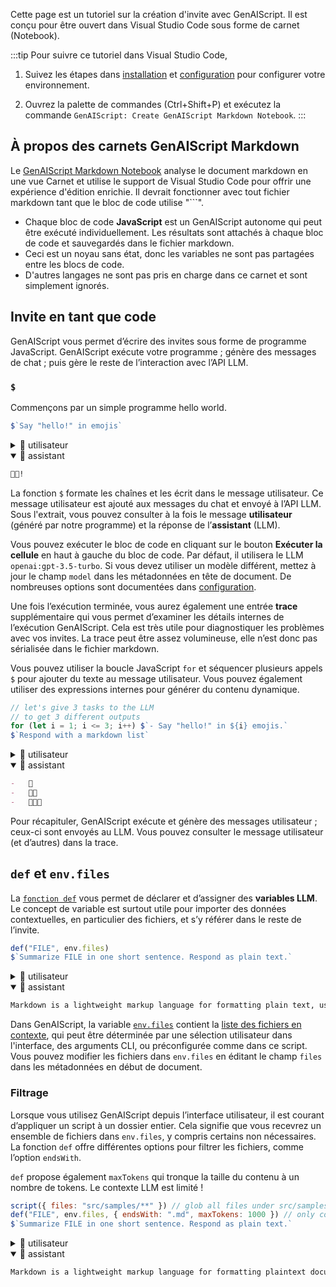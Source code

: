 Cette page est un tutoriel sur la création d'invite avec GenAIScript. Il est conçu pour être ouvert dans Visual Studio Code sous forme de carnet (Notebook).

:::tip
Pour suivre ce tutoriel dans Visual Studio Code,

1. Suivez les étapes dans [installation](../../getting-started/installation/) et [configuration](../../getting-started/configuration/) pour configurer votre environnement.

2. Ouvrez la palette de commandes (Ctrl+Shift+P) et exécutez la commande `GenAIScript: Create GenAIScript Markdown Notebook`.
:::

## À propos des carnets GenAIScript Markdown

Le [GenAIScript Markdown Notebook](../../reference/scripts/notebook/) analyse le document markdown en une vue Carnet et utilise le support de Visual Studio Code pour offrir une expérience d'édition enrichie. Il devrait fonctionner avec tout fichier markdown tant que le bloc de code utilise "\`\`\`".

* Chaque bloc de code **JavaScript** est un GenAIScript autonome qui peut être exécuté individuellement. Les résultats sont attachés à chaque bloc de code et sauvegardés dans le fichier markdown.
* Ceci est un noyau sans état, donc les variables ne sont pas partagées entre les blocs de code.
* D'autres langages ne sont pas pris en charge dans ce carnet et sont simplement ignorés.

## Invite en tant que code

GenAIScript vous permet d’écrire des invites sous forme de programme JavaScript. GenAIScript exécute votre programme ; génère des messages de chat ; puis gère le reste de l’interaction avec l’API LLM.

### `$`

Commençons par un simple programme hello world.

```js
$`Say "hello!" in emojis`
```

<details>
  <summary>👤 utilisateur</summary>

  ```markdown wrap
  Say "hello!" in emojis
  ```
</details>

<details open>
  <summary>🤖 assistant </summary>

  ```markdown wrap
  👋😃!
  ```
</details>

La fonction `$` formate les chaînes et les écrit dans le message utilisateur. Ce message utilisateur est ajouté aux messages du chat et envoyé à l’API LLM. Sous l'extrait, vous pouvez consulter à la fois le message **utilisateur** (généré par notre programme) et la réponse de l’**assistant** (LLM).

Vous pouvez exécuter le bloc de code en cliquant sur le bouton **Exécuter la cellule** en haut à gauche du bloc de code. Par défaut, il utilisera le LLM `openai:gpt-3.5-turbo`. Si vous devez utiliser un modèle différent, mettez à jour le champ `model` dans les métadonnées en tête de document. De nombreuses options sont documentées dans [configuration](../../getting-started/configuration/).

Une fois l’exécution terminée, vous aurez également une entrée **trace** supplémentaire qui vous permet d’examiner les détails internes de l’exécution GenAIScript. Cela est très utile pour diagnostiquer les problèmes avec vos invites. La trace peut être assez volumineuse, elle n’est donc pas sérialisée dans le fichier markdown.

Vous pouvez utiliser la boucle JavaScript `for` et séquencer plusieurs appels `$` pour ajouter du texte au message utilisateur. Vous pouvez également utiliser des expressions internes pour générer du contenu dynamique.

```js
// let's give 3 tasks to the LLM
// to get 3 different outputs
for (let i = 1; i <= 3; i++) $`- Say "hello!" in ${i} emojis.`
$`Respond with a markdown list`
```

<details>
  <summary>👤 utilisateur</summary>

  ```markdown wrap
  -   Say "hello!" in 1 emojis.
  -   Say "hello!" in 2 emojis.
  -   Say "hello!" in 3 emojis.
      Respond with a markdown list
  ```
</details>

<details open>
  <summary>🤖 assistant </summary>

  ```markdown wrap
  -   👋
  -   👋😊
  -   👋✨😃
  ```
</details>

Pour récapituler, GenAIScript exécute et génère des messages utilisateur ; ceux-ci sont envoyés au LLM. Vous pouvez consulter le message utilisateur (et d’autres) dans la trace.

## `def` et `env.files`

La [`fonction def`](https://microsoft.github.io/genaiscript/reference/scripts/context/#definition-def) vous permet de déclarer et d’assigner des **variables LLM**. Le concept de variable est surtout utile pour importer des données contextuelles, en particulier des fichiers, et s’y référer dans le reste de l’invite.

```js
def("FILE", env.files)
$`Summarize FILE in one short sentence. Respond as plain text.`
```

<details>
  <summary>👤 utilisateur</summary>

  ````markdown wrap
  FILE:

  ```md file="src/samples/markdown.md"
  ---
  title: What is Markdown? - Understanding Markdown Syntax
  description: Learn about Markdown, a lightweight markup language for formatting plain text, its syntax, and how it differs from WYSIWYG editors.
  keywords: Markdown, markup language, formatting, plain text, syntax
  sidebar: mydoc_sidebar
  ---

  What is Markdown?
  Markdown is a lightweight markup language that you can use to add formatting elements to plaintext text documents. Created by John Gruber in 2004, Markdown is now one of the world’s most popular markup languages.

  Using Markdown is different than using a WYSIWYG editor. In an application like Microsoft Word, you click buttons to format words and phrases, and the changes are visible immediately. Markdown isn’t like that. When you create a Markdown-formatted file, you add Markdown syntax to the text to indicate which words and phrases should look different.

  For example, to denote a heading, you add a number sign before it (e.g., # Heading One). Or to make a phrase bold, you add two asterisks before and after it (e.g., **this text is bold**). It may take a while to get used to seeing Markdown syntax in your text, especially if you’re accustomed to WYSIWYG applications. The screenshot below shows a Markdown file displayed in the Visual Studio Code text editor....
  ```

  Summarize FILE in one short sentence. Respond as plain text.
  ````
</details>

<details open>
  <summary>🤖 assistant </summary>

  ```markdown wrap
  Markdown is a lightweight markup language for formatting plain text, using syntax to indicate formatting elements.
  ```
</details>

Dans GenAIScript, la variable [`env.files`](https://microsoft.github.io/genaiscript/reference/scripts/context/#environment-env) contient la [liste des fichiers en contexte](../../reference/scripts/files/), qui peut être déterminée par une sélection utilisateur dans l'interface, des arguments CLI, ou préconfigurée comme dans ce script. Vous pouvez modifier les fichiers dans `env.files` en éditant le champ `files` dans les métadonnées en début de document.

### Filtrage

Lorsque vous utilisez GenAIScript depuis l’interface utilisateur, il est courant d’appliquer un script à un dossier entier. Cela signifie que vous recevrez un ensemble de fichiers dans `env.files`, y compris certains non nécessaires. La fonction `def` offre différentes options pour filtrer les fichiers, comme l’option `endsWith`.

`def` propose également `maxTokens` qui tronque la taille du contenu à un nombre de tokens. Le contexte LLM est limité !

```js
script({ files: "src/samples/**" }) // glob all files under src/samples
def("FILE", env.files, { endsWith: ".md", maxTokens: 1000 }) // only consider markdown files
$`Summarize FILE in one short sentence. Respond as plain text.`
```

<details>
  <summary>👤 utilisateur</summary>

  ````markdown wrap
  FILE:

  ```md file="src/samples/markdown.md"
  ---
  title: What is Markdown? - Understanding Markdown Syntax
  description: Learn about Markdown, a lightweight markup language for formatting plain text, its syntax, and how it differs from WYSIWYG editors.
  keywords: Markdown, markup language, formatting, plain text, syntax
  sidebar: mydoc_sidebar
  ---

  What is Markdown?
  Markdown is a lightweight markup language that you can use to add formatting elements to plaintext text documents. Created by John Gruber in 2004, Markdown is now one of the world’s most popular markup languages.

  Using Markdown is different than using a WYSIWYG editor. In an application like Microsoft Word, you click buttons to format words and phrases, and the changes are visible immediately. Markdown isn’t like that. When you create a Markdown-formatted file, you add Markdown syntax to the text to indicate which words and phrases should look different.

  For example, to denote a heading, you add a number sign before it (e.g., # Heading One). Or to make a phrase bold, you add two asterisks before and after it (e.g., **this text is bold**). It may take a while to get used to seeing Markdown syntax in your text, especially if you’re accustomed to WYSIWYG applications. The screenshot below shows a Markdown file displayed in the Visual Studio Code text editor....
  ```

  Summarize FILE in one short sentence. Respond as plain text.
  ````
</details>

<details open>
  <summary>🤖 assistant </summary>

  ```markdown wrap
  Markdown is a lightweight markup language for formatting plaintext documents, different from WYSIWYG editors.
  ```
</details>